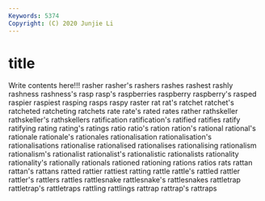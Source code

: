 ```yaml
---
Keywords: 5374
Copyright: (C) 2020 Junjie Li
---
```


# title

Write contents here!!!
rasher 
rasher's 
rashers 
rashes
rashest 
rashly 
rashness 
rashness's 
rasp 
rasp's 
raspberries 
raspberry 
raspberry's 
rasped
raspier 
raspiest 
rasping 
rasps 
raspy 
raster 
rat 
rat's 
ratchet 
ratchet's
ratcheted 
ratcheting 
ratchets 
rate 
rate's 
rated 
rates 
rather 
rathskeller 
rathskeller's
rathskellers 
ratification 
ratification's 
ratified 
ratifies 
ratify 
ratifying 
rating 
rating's 
ratings
ratio 
ratio's 
ration 
ration's 
rational 
rational's 
rationale 
rationale's 
rationales 
rationalisation
rationalisation's 
rationalisations 
rationalise 
rationalised 
rationalises 
rationalising 
rationalism 
rationalism's 
rationalist 
rationalist's
rationalistic 
rationalists 
rationality 
rationality's 
rationally 
rationals 
rationed 
rationing 
rations 
ratios
rats 
rattan 
rattan's 
rattans 
ratted 
rattier 
rattiest 
ratting 
rattle 
rattle's
rattled 
rattler 
rattler's 
rattlers 
rattles 
rattlesnake 
rattlesnake's 
rattlesnakes 
rattletrap 
rattletrap's
rattletraps 
rattling 
rattlings 
rattrap 
rattrap's 
rattraps 

